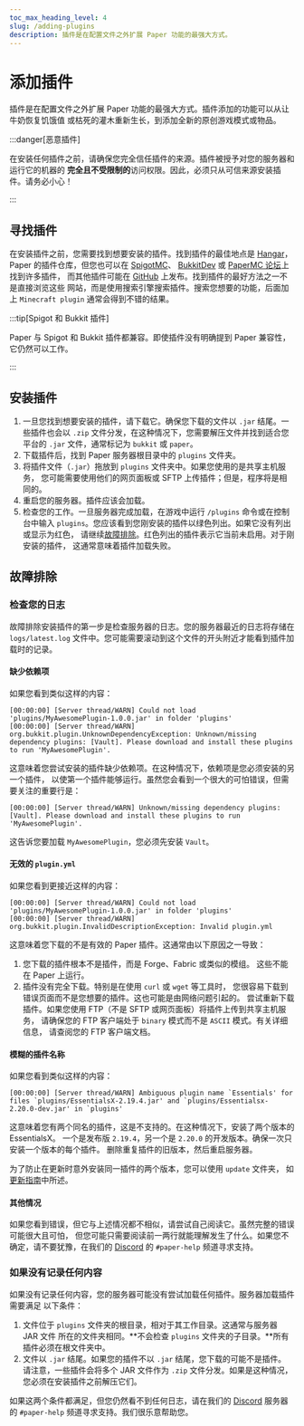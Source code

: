 ```yaml
---
toc_max_heading_level: 4
slug: /adding-plugins
description: 插件是在配置文件之外扩展 Paper 功能的最强大方式。
---
```


# 添加插件

插件是在配置文件之外扩展 Paper 功能的最强大方式。插件添加的功能可以从让牛奶恢复饥饿值
或枯死的灌木重新生长，到添加全新的原创游戏模式或物品。

:::danger[恶意插件]

在安装任何插件之前，请确保您完全信任插件的来源。插件被授予对您的服务器和运行它的机器的
**完全且不受限制的**访问权限。因此，必须只从可信来源安装插件。请务必小心！

:::

## 寻找插件

在安装插件之前，您需要找到想要安装的插件。找到插件的最佳地点是 [Hangar](https://hangar.papermc.io)，
Paper 的插件仓库，但您也可以在 [SpigotMC](https://www.spigotmc.org/resources/)、
[BukkitDev](https://dev.bukkit.org/bukkit-plugins) 或
[PaperMC 论坛](https://forums.papermc.io/forums/paper-plugin-releases/)上找到许多插件，
而其他插件可能在 [GitHub](https://github.com) 上发布。找到插件的最好方法之一不是直接浏览这些
网站，而是使用搜索引擎搜索插件。搜索您想要的功能，后面加上 `Minecraft plugin` 通常会得到不错的结果。

:::tip[Spigot 和 Bukkit 插件]

Paper 与 Spigot 和 Bukkit 插件都兼容。即使插件没有明确提到 Paper 兼容性，它仍然可以工作。

:::

## 安装插件

1. 一旦您找到想要安装的插件，请下载它。确保您下载的文件以 `.jar` 结尾。一些插件也会以
   `.zip` 文件分发，在这种情况下，您需要解压文件并找到适合您平台的 `.jar` 文件，通常标记为
   `bukkit` 或 `paper`。
2. 下载插件后，找到 Paper 服务器根目录中的 `plugins` 文件夹。
3. 将插件文件（`.jar`）拖放到 `plugins` 文件夹中。如果您使用的是共享主机服务，
   您可能需要使用他们的网页面板或 SFTP 上传插件；但是，程序将是相同的。
4. 重启您的服务器。插件应该会加载。
5. 检查您的工作。一旦服务器完成加载，在游戏中运行 `/plugins` 命令或在控制台中输入
   `plugins`。您应该看到您刚安装的插件以绿色列出。如果它没有列出或显示为红色，
   请继续[故障排除](#故障排除)。红色列出的插件表示它当前未启用。对于刚安装的插件，
   这通常意味着插件加载失败。

## 故障排除

### 检查您的日志

故障排除安装插件的第一步是检查服务器的日志。您的服务器最近的日志将存储在
`logs/latest.log` 文件中。您可能需要滚动到这个文件的开头附近才能看到插件加载时的记录。

#### 缺少依赖项

如果您看到类似这样的内容：

```log
[00:00:00] [Server thread/WARN] Could not load 'plugins/MyAwesomePlugin-1.0.0.jar' in folder 'plugins'
[00:00:00] [Server thread/WARN] org.bukkit.plugin.UnknownDependencyException: Unknown/missing dependency plugins: [Vault]. Please download and install these plugins to run 'MyAwesomePlugin'.
```

这意味着您尝试安装的插件缺少依赖项。在这种情况下，依赖项是您必须安装的另一个插件，
以使第一个插件能够运行。虽然您会看到一个很大的可怕错误，但需要关注的重要行是：

```log
[00:00:00] [Server thread/WARN] Unknown/missing dependency plugins: [Vault]. Please download and install these plugins to run 'MyAwesomePlugin'.
```

这告诉您要加载 `MyAwesomePlugin`，您必须先安装 `Vault`。

#### 无效的 `plugin.yml`

如果您看到更接近这样的内容：

```log
[00:00:00] [Server thread/WARN] Could not load 'plugins/MyAwesomePlugin-1.0.0.jar' in folder 'plugins'
[00:00:00] [Server thread/WARN] org.bukkit.plugin.InvalidDescriptionException: Invalid plugin.yml
```

这意味着您下载的不是有效的 Paper 插件。这通常由以下原因之一导致：

1. 您下载的插件根本不是插件，而是 Forge、Fabric 或类似的模组。
   这些不能在 Paper 上运行。
2. 插件没有完全下载。特别是在使用 `curl` 或 `wget` 等工具时，
   您很容易下载到错误页面而不是您想要的插件。这也可能是由网络问题引起的。
   尝试重新下载插件。如果您使用 FTP（不是 SFTP 或网页面板）将插件上传到共享主机服务，
   请确保您的 FTP 客户端处于 `binary` 模式而不是 `ASCII` 模式。有关详细信息，
   请查阅您的 FTP 客户端文档。

#### 模糊的插件名称

如果您看到类似这样的内容：

```log
[00:00:00] [Server thread/WARN] Ambiguous plugin name `Essentials' for files `plugins/EssentialsX-2.19.4.jar' and `plugins/Essentialsx-2.20.0-dev.jar' in `plugins'
```

这意味着您有两个同名的插件，这是不支持的。在这种情况下，安装了两个版本的 EssentialsX。
一个是发布版 `2.19.4`，另一个是 `2.20.0` 的开发版本。确保一次只安装一个版本的每个插件。
删除重复插件的旧版本，然后重启服务器。

为了防止在更新时意外安装同一插件的两个版本，您可以使用 `update` 文件夹，
如[更新指南](/paper/updating#step-2-update-plugins)中所述。

#### 其他情况

如果您看到错误，但它与上述情况都不相似，请尝试自己阅读它。虽然完整的错误可能很大且可怕，
但您可能只需要阅读前一两行就能理解发生了什么。如果您不确定，请不要犹豫，在我们的
[Discord](https://discord.gg/papermc) 的 `#paper-help` 频道寻求支持。

### 如果没有记录任何内容

如果没有记录任何内容，您的服务器可能没有尝试加载任何插件。服务器加载插件需要满足
以下条件：

1. 文件位于 `plugins` 文件夹的根目录，相对于其工作目录。这通常与服务器 JAR 文件
   所在的文件夹相同。**不会检查 `plugins` 文件夹的子目录。**所有插件必须在根文件夹中。
2. 文件以 `.jar` 结尾。如果您的插件不以 `.jar` 结尾，您下载的可能不是插件。
   请注意，一些插件会将多个 JAR 文件作为 `.zip` 文件分发。如果是这种情况，
   您必须在安装插件之前解压它们。

如果这两个条件都满足，但您仍然看不到任何日志，请在我们的 [Discord](https://discord.gg/papermc)
服务器的 `#paper-help` 频道寻求支持。我们很乐意帮助您。
